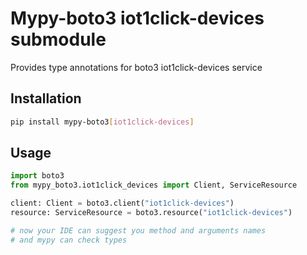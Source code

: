 # Mypy-boto3 iot1click-devices submodule

Provides type annotations for boto3 iot1click-devices service

## Installation

```bash
pip install mypy-boto3[iot1click-devices]
```

## Usage

```python
import boto3
from mypy_boto3.iot1click_devices import Client, ServiceResource

client: Client = boto3.client("iot1click-devices")
resource: ServiceResource = boto3.resource("iot1click-devices")

# now your IDE can suggest you method and arguments names
# and mypy can check types
```

